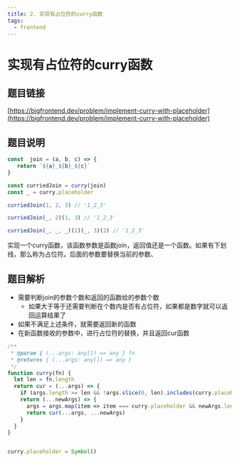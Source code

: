 ```yaml
---
title: 2. 实现有占位符的curry函数
tags:
  - frontend
---
```

# 实现有占位符的curry函数
## 题目链接

[https://bigfrontend.dev/problem/implement-curry-with-placeholder](https://bigfrontend.dev/problem/implement-curry-with-placeholder)

## 题目说明

```js
const  join = (a, b, c) => {
   return `${a}_${b}_${c}`
}

const curriedJoin = curry(join)
const _ = curry.placeholder

curriedJoin(1, 2, 3) // '1_2_3'

curriedJoin(_, 2)(1, 3) // '1_2_3'

curriedJoin(_, _, _)(1)(_, 3)(2) // '1_2_3'
```
实现一个curry函数，该函数参数是函数join，返回值还是一个函数。如果有下划线，那么称为占位符。后面的参数要替换当前的参数、


## 题目解析

- 需要判断join的参数个数和返回的函数给的参数个数
    + 如果大于等于还需要判断在个数内是否有占位符，如果都是数字就可以返回运算结果了
- 如果不满足上述条件，就需要返回新的函数
- 在新函数接收的参数中，进行占位符的替换，并且返回cur函数

```js
/**
 * @param { (...args: any[]) => any } fn
 * @returns { (...args: any[]) => any }
 */
function curry(fn) {
  let len = fn.length
  return cur = (...args) => {
    if (args.length >= len && !args.slice(0, len).includes(curry.placeholder)) return fn.call(this, ...args)
    return (...newArgs) => {
      args = args.map(item => item === curry.placeholder && newArgs.length ? newArgs.shift() : item)
      return cur(...args, ...newArgs)
    }
  }
}


curry.placeholder = Symbol()
```
